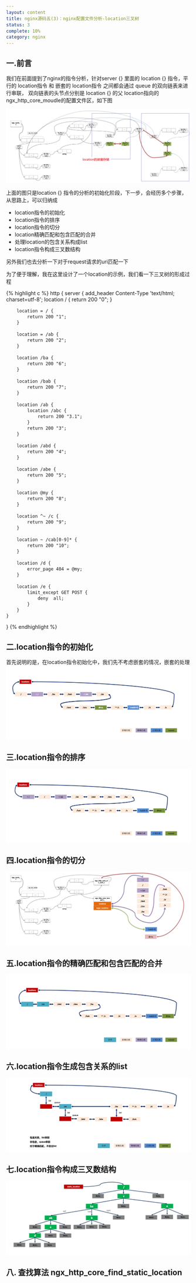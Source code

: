 ```yaml
---
layout: content
title: nginx源码五(3)：nginx配置文件分析-location三叉树
status: 3
complete: 10% 
category: nginx
---
```


## 一.前言

我们在前面提到了nginx的指令分析，针对server {} 里面的 location {} 指令，平行的 location指令 和 嵌套的 location指令 之间都会通过 queue 的双向链表来进行串联， 双向链表的头节点分别是 location {} 的父 location指向的 ngx_http_core_moudle的配置文件区，如下图

![ngx_loc_tree_conf](/images/nginx/ngx_loc_data.jpeg)

上面的图只是location {} 指令的分析的初始化阶段，下一步，会经历多个步骤，从思路上，可以归纳成
- location指令的初始化
- location指令的排序
- location指令的切分
- location精确匹配和包含匹配的合并
- 处理location的包含关系构成list
- location指令构成三叉数结构

另外我们也去分析一下对于request请求的uri匹配一下


为了便于理解，我在这里设计了一个location的示例，我们看一下三叉树的形成过程
 
{% highlight c %}
http {
    server {
        add_header  Content-Type 'text/html; charset=utf-8';
        location / {
           return 200 "0";
        }

        location = / {
            return 200 "1";
        }

        location = /ab {
            return 200 "2";
        }

        location /ba {
            return 200 "6";
        }

        location /bab {
            return 200 "7";
        }

        location /ab {
            location /abc {
                return 200 "3.1";
            }
            return 200 "3";
        }

        location /abd {
            return 200 "4";
        }

        location /abe {
            return 200 "5";
        }

        location @my {
            return 200 "8";
        }

        location ^~ /c {
            return 200 "9";
        }

        location ~ /cab[0-9]* {
            return 200 "10";
        }

        location /d {
            error_page 404 = @my;
        }

        location /e {         
            limit_except GET POST {
                deny  all;
            }
        }
    }
}
{% endhighlight %}


## 二.location指令的初始化

首先说明的是，在location指令初始化中，我们先不考虑嵌套的情况，嵌套的处理
![ngx_loc_tree_conf](/images/nginx/ngx_loc_init.jpeg)

## 三.location指令的排序

![ngx_loc_tree_conf](/images/nginx/ngx_loc_split1.jpeg)


## 四.location指令的切分

![ngx_loc_tree_conf](/images/nginx/ngx_loc_split2.jpeg)

## 五.location指令的精确匹配和包含匹配的合并

![ngx_loc_tree_conf](/images/nginx/ngx_loc_exac.jpeg)

## 六.location指令生成包含关系的list

![ngx_loc_tree_conf](/images/nginx/ngx_loc_list.jpeg)

## 七.location指令构成三叉数结构

![ngx_loc_tree_conf](/images/nginx/ngx_loc_tree.jpeg)

## 八. 查找算法 ngx_http_core_find_static_location

